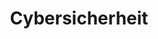 ---
title: Cybersicherheit
name: Cybersicherheit
icon: "mdi:shield-check"
slug: cybersicherheit
shortDescription: Wir sorgen für deine Cyber-Resilienz - mit umfassenden Sicherheitslösungen!

description: Die Bedrohung durch Cyberangriffe wächst stetig. Aber keine Sorge, wir haben die Lösung! Unsere Experten analysieren deine Systeme und Networks und identifizieren Schwachstellen. Basierend darauf entwickeln wir einen umfassenden Sicherheitsplan, den wir für dich umsetzen. Profitiere von Penetration Tests, Security Monitoring, Awareness Trainings und modernster Technologie für deine Cyber-Resilienz. Starte jetzt, um Angriffen einen Schritt voraus zu sein!  

keywords:
  - Cybersicherheit 
  - Informationssicherheit
  - Pentest
  - Security Awareness  

faqSection:
  heading: Häufig gestellte Fragen
  questions:
    - question: Für wen ist Cybersicherheit relevant?
      answer: Cybersicherheit ist heutzutage für alle Unternehmen essenziell.
    - question: Welche Maßnahmen umfasst eure Dienstleistung?
      answer: Wir bieten ein Rundum-Sorglos-Paket von Pentests über Awareness-Trainings bis Monitoring.
    - question: Müssen meine Mitarbeiter geschult werden?
      answer: Ja, wir empfehlen dringend Security Awareness Trainings für alle Mitarbeiter.
    - question: Werden Schwachstellen vertraulich behandelt?
      answer: Selbstverständlich behandeln wir alle Ergebnisse streng vertraulich.
    - question: Übernehmt ihr auch die technische Umsetzung?
      answer: Ja, wir können auch die Implementierung von Sicherheitsmaßnahmen übernehmen.
    - question: Welche Tools setzt ihr ein?
      answer: Wir setzen marktführende Tools wie z.B. Nessus, Kali Linux etc. ein.
    - question: Wie häufig sollten Pentests durchgeführt werden?
      answer: Wir empfehlen mindestens jährliche Pentests, idealerweise halbjährlich.
    - question: Bietet ihr auch laufenden Support an?
      answer: Ja, wir können jederzeit für Fragen und zur Incident Response bereitstehen.
    - question: Wie kann ich eure Dienstleistung beauftragen?
      answer: Kontaktiere uns einfach per Mail oder über unser Kontaktformular.
    - question: Verfügt ihr über Security-Zertifizierungen?
      answer: Ja, unsere Experten verfügen über vielfältige branchenübliche Zertifizierungen.
      
benefitsSection:
  title: Unsere Security-Expertise
  description: "Von diesen Vorteilen profitierst du bei deiner Cybersicherheit mit uns:"
  benefits:
    - Umfassende Erfahrung in allen Bereichen der Cybersecurity
    - Effektive Schwachstellenanalyse durch Penetration Tests 
    - Entwicklung und Umsetzung eines individuellen Sicherheitsplans
    - Security Monitoring und Incident Response 
    - Security Awareness Trainings für deine Mitarbeiter
    - Einsatz modernster Tools und Compliance mit Standards
    - Pragmatische und kosteneffiziente Lösungen ohne Over-Engineering
    - Enge Kommunikation und transparente Prozesse
    - Optional auch Übernahme der technischen Umsetzung
    - Attraktive Festpreise statt stündlicher Abrechnung
---